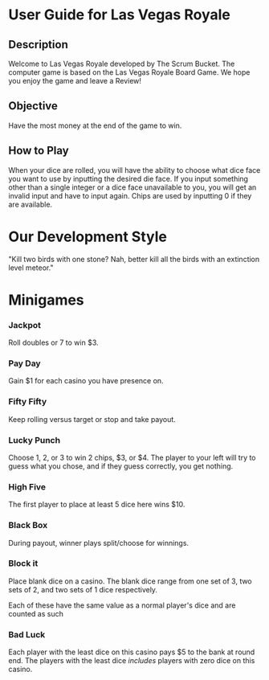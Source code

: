 # User Guide for Las Vegas Royale

## Description
Welcome to Las Vegas Royale developed by The Scrum Bucket. The 
computer game is based on the Las Vegas Royale Board Game. We 
hope you enjoy the game and leave a Review!

## Objective
Have the most money at the end of the game to win.

## How to Play
When your dice are rolled, you will have the ability to choose 
what dice face you want to use by inputting the desired die 
face. If you input something other than a single integer
or a dice face unavailable to you, you will get an invalid input
and have to input again. Chips are used by inputting 0 if they 
are available.

# Our Development Style
"Kill two birds with one stone? Nah, better kill all the birds with an extinction level meteor."

# Minigames
### Jackpot
Roll doubles or 7 to win $3.
### Pay Day
Gain $1 for each casino you have presence on.
### Fifty Fifty
Keep rolling versus target or stop and take payout.
### Lucky Punch
Choose 1, 2, or 3 to win 2 chips, $3, or $4. The player to your left will try to guess what you chose, and if they guess correctly, you get nothing.
### High Five
The first player to place at least 5 dice here wins $10.
### Black Box
During payout, winner plays split/choose for winnings.
### Block it
Place blank dice on a casino. The blank dice range from one set of 3, two sets of 2, and two sets of 1 dice respectively.

Each of these have the same value as a normal player's dice and are counted as such
### Bad Luck
Each player with the least dice on this casino pays $5 to the bank at round end. The players with the least dice *includes* players with zero dice on this casino.